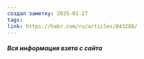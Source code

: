 ```yaml
---
создал заметку: 2025-01-27
tags: 
link: https://habr.com/ru/articles/843288/
---
```

##### Вся информация взята с сайта